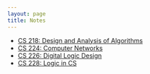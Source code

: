 ```yaml
---
layout: page
title: Notes
---
```


- [CS 218: Design and Analysis of Algorithms](./CS218)
- [CS 224: Computer Networks](./CS224)
- [CS 226: Digital Logic Design](./CS226)
- [CS 228: Logic in CS](./CS228)
